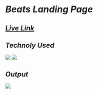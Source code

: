 # _Beats Landing Page_

## _[Live Link]()_

## _Technoly Used_
![](https://img.shields.io/badge/HTML5-E34F26?style=for-the-badge&logo=html5&logoColor=white) ![](https://img.shields.io/badge/CSS3-1572B6?style=for-the-badge&logo=css3&logoColor=white)

## _Output_
![](https://github.com/anuragtiwarime/fsjs2/raw/main/HTML%20and%20CSS/06_Project-%20Data%20Analytics%20Landing%20Page/Data%20Analytics%20Landing%20page.png)